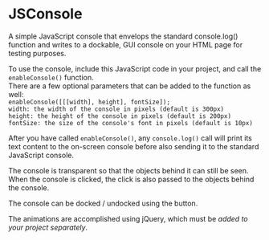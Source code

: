 # JSConsole
A simple JavaScript console that envelops the standard console.log() function and writes to a dockable, GUI console on your HTML page for testing purposes.

To use the console, include this JavaScript code in your project, and call the `enableConsole()` function.  
There are a few optional parameters that can be added to the function as well:  
`enableConsole([[[width], height], fontSize]);`  
`width: the width of the console in pixels (default is 300px)`  
`height: the height of the console in pixels (default is 200px)`  
`fontSize: the size of the console's font in pixels (default is 10px)`

After you have called `enableConsole()`, any `console.log()` call will print its text content to the on-screen console before also sending it to the standard JavaScript console.

The console is transparent so that the objects behind it can still be seen.  
When the console is clicked, the click is also passed to the objects behind the console.

The console can be docked / undocked using the button.

The animations are accomplished using jQuery, which must be _added to your project separately_.
